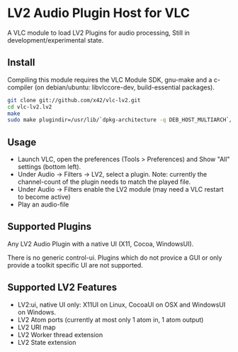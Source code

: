 LV2 Audio Plugin Host for VLC
=============================

A VLC module to load LV2 Plugins for audio processing,
Still in development/experimental state.

Install
-------

Compiling this module requires the VLC Module SDK, gnu-make and a c-compiler
(on debian/ubuntu: libvlccore-dev, build-essential packages).

```bash
git clone git://github.com/x42/vlc-lv2.git
cd vlc-lv2.lv2
make
sudo make plugindir=/usr/lib/`dpkg-architecture -q DEB_HOST_MULTIARCH`/vlc/plugins/ install
```

Usage
-----

* Launch VLC, open the preferences (Tools > Preferences) and Show "All" settings (bottom left).
* Under Audio -> Filters -> LV2, select a plugin.
  Note: currently the channel-count of the plugin needs to match the played file.
* Under Audio -> Filters enable the LV2 module (may need a VLC restart to become active)
* Play an audio-file


Supported Plugins
-----------------

Any LV2 Audio Plugin with a native UI (X11, Cocoa, WindowsUI).

There is no generic control-ui. Plugins which do not provice a GUI or only provide
a toolkit specific UI are not supported.

Supported LV2 Features
----------------------
* LV2:ui, native UI only: X11UI on Linux, CocoaUI on OSX and WindowsUI on Windows.
* LV2 Atom ports (currently at most only 1 atom in, 1 atom output)
* LV2 URI map
* LV2 Worker thread extension
* LV2 State extension
